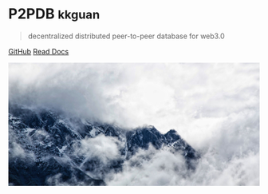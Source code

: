 <!-- _coverpage.md -->

<!-- ![logo](_media/icon.svg) -->

# P2PDB <small>kkguan</small>

> decentralized distributed peer-to-peer database for web3.0



[GitHub](https://github.com/Rock-liyi/p2pdb)
[Read Docs](/en/README)
<!-- 背景图片 -->

![](background.jpeg)